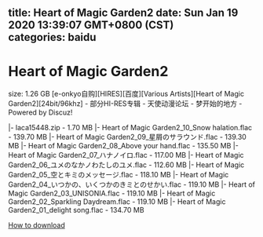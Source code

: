 
title: Heart of Magic Garden2
date: Sun Jan 19 2020 13:39:07 GMT+0800 (CST)    
categories: baidu
---

# Heart of Magic Garden2
size: 1.26 GB
 [e-onkyo自购][HIRES][百度][Various Artists][Heart of Magic Garden2][24bit/96khz] - 部分HI-RES专辑 - 天使动漫论坛 - 梦开始的地方 - Powered by Discuz!
 
|- laca15448.zip - 1.70 MB
|- Heart of Magic Garden2_10_Snow halation.flac - 139.70 MB
|- Heart of Magic Garden2_09_星屑のサラウンド.flac - 139.30 MB
|- Heart of Magic Garden2_08_Above your hand.flac - 135.50 MB
|- Heart of Magic Garden2_07_ハナノイロ.flac - 117.00 MB
|- Heart of Magic Garden2_06_ユメのなかノわたしのユメ.flac - 112.60 MB
|- Heart of Magic Garden2_05_空とキミのメッセージ.flac - 118.10 MB
|- Heart of Magic Garden2_04_いつかの、いくつかのきミとのせかい.flac - 119.10 MB
|- Heart of Magic Garden2_03_UNISONIA.flac - 119.10 MB
|- Heart of Magic Garden2_02_Sparkling Daydream.flac - 119.10 MB
|- Heart of Magic Garden2_01_delight song.flac - 134.70 MB

[How to download](https://bpcam.bemobtrk.com/go/2ceec3aa-1ca2-46d6-b9ff-aaa5c184517c?jno=1873)